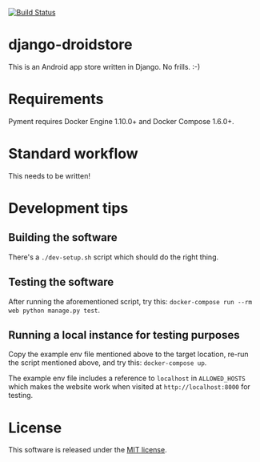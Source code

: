[![Build Status](https://travis-ci.org/mathuin/django-droidstore.svg?branch=master)](https://travis-ci.org/mathuin/django-droidstore)

# django-droidstore

This is an Android app store written in Django.  No frills. :-)

# Requirements

Pyment requires Docker Engine 1.10.0+ and Docker Compose 1.6.0+.

# Standard workflow

This needs to be written!

# Development tips

## Building the software

There's a `./dev-setup.sh` script which should do the right thing.

## Testing the software

After running the aforementioned script, try this: `docker-compose run --rm web python manage.py test`.

## Running a local instance for testing purposes

Copy the example env file mentioned above to the target location, re-run the script mentioned above, and try this:  `docker-compose up`.

The example env file includes a reference to `localhost` in `ALLOWED_HOSTS` which makes the website work when visited at `http://localhost:8000` for testing.

# License

This software is released under the [MIT license](http://opensource.org/licenses/mit-license.php).
